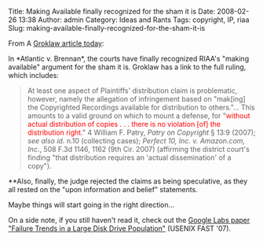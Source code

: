 Title: Making Available finally recognized for the sham it is
Date: 2008-02-26 13:38
Author: admin
Category: Ideas and Rants
Tags: copyright, IP, riaa
Slug: making-available-finally-recognized-for-the-sham-it-is

From A [Groklaw article
today](http://www.groklaw.net/article.php?story=20080226005921833):

<p>
In *Atlantic v. Brennan*, the courts have finally recognized RIAA's
"making available" argument for the sham it is. Groklaw has a link to
the full ruling, which includes:  

> At least one aspect of Plaintiffs' distribution claim is problematic,
> however, namely the allegation of infringement based on "mak[ing] the
> Copyrighted Recordings available for distribution to others."... This
> amounts to a valid ground on which to mount a defense, for
> "<span style="color:red;">without actual distribution of copies . . .
> there is no violation [of] the distribution right</span>." 4 William
> F. Patry, *Patry on Copyright* § 13:9 (2007); *see also id.* n.10
> (collecting cases); *Perfect 10, Inc. v. Amazon.com, Inc*., 508 F.3d
> 1146, 1162 (9th Cir. 2007) (affirming the district court's finding
> "that distribution requires an 'actual dissemination' of a copy").
> </p>

*<span style="font-style: italic;"></span>*Also, finally, the judge
rejected the claims as being speculative, as they all rested on the
"upon information and belief" statements.

Maybe things will start going in the right direction...

On a side note, if you still haven't read it, check out the [Google Labs
paper "Failure Trends in a Large Disk Drive
Population"](http://labs.google.com/papers/disk_failures.html) (USENIX
FAST '07).
